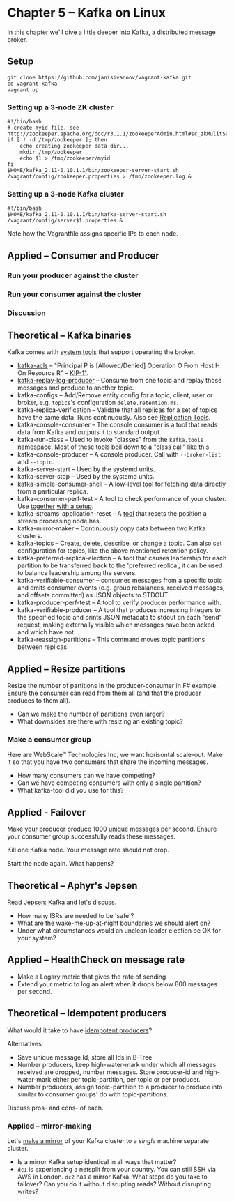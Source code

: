 # Chapter 5 – Kafka on Linux

In this chapter we'll dive a little deeper into Kafka, a distributed message
broker.

## Setup

    git clone https://github.com/janisivanoov/vagrant-kafka.git
    cd vagrant-kafka
    vagrant up

### Setting up a 3-node ZK cluster

    #!/bin/bash
    # create myid file. see http://zookeeper.apache.org/doc/r3.1.1/zookeeperAdmin.html#sc_zkMulitServerSetup
    if [ ! -d /tmp/zookeeper ]; then
        echo creating zookeeper data dir...
        mkdir /tmp/zookeeper
        echo $1 > /tmp/zookeeper/myid
    fi
    $HOME/kafka_2.11-0.10.1.1/bin/zookeeper-server-start.sh /vagrant/config/zookeeper.properties > /tmp/zookeeper.log &

### Setting up a 3-node Kafka cluster

    #!/bin/bash
    $HOME/kafka_2.11-0.10.1.1/bin/kafka-server-start.sh /vagrant/config/server$1.properties &

Note how the Vagrantfile assigns specific IPs to each node.

## Applied – Consumer and Producer
### Run your producer against the cluster
### Run your consumer against the cluster
### Discussion

## Theoretical – Kafka binaries

Kafka comes with [system tools][kafka-systools] that support operating the
broker.

 - [kafka-acls][kafka-acls] – "Principal P is [Allowed/Denied] Operation O From
   Host H On Resource R" – [KIP-11][kafka-acls-1].
 - [kafka-replay-log-producer][kafka-rlp] – Consume from one topic and replay
   those messages and produce to another topic.
 - kafka-configs – Add/Remove entity config for a topic, client, user or broker,
   e.g. `topics`'s configuration `delete.retention.ms`.
 - kafka-replica-verification – Validate that all replicas for a set of topics
   have the same data. Runs continuously. Also see [Replication
   Tools][kafka-repl-tools].
 - kafka-console-consumer – The console consumer is a tool that reads data from
   Kafka and outputs it to standard output.
 - kafka-run-class – Used to invoke "classes" from the `kafka.tools` namespace.
   Most of these tools boil down to a "class call" like this.
 - kafka-console-producer – A console producer. Call with `--broker-list` and
   `--topic`.
 - kafka-server-start – Used by the systemd units.
 - kafka-server-stop – Used by the systemd units.
 - kafka-simple-consumer-shell – A low-level tool for fetching data directly
   from a particular replica.
 - kafka-consumer-perf-test – A tool to check performance of your cluster. Use
   [together][kafka-perf-1] [with a setup][kafka-perf-2].
 - kafka-streams-application-reset – A [tool][kafka-streams-reset] that resets
   the position a stream processing node has.
 - kafka-mirror-maker – Continuously copy data between two Kafka clusters.
 - kafka-topics – Create, delete, describe, or change a topic. Can also set
   configuration for topics, like the above mentioned retention policy.
 - kafka-preferred-replica-election – A tool that causes leadership for each
   partition to be transferred back to the 'preferred replica', it can be used
   to balance leadership among the servers.
 - kafka-verifiable-consumer – consumes messages from a specific  topic  and
   emits  consumer events (e.g. group rebalances, received messages,
   and offsets committed) as JSON objects to STDOUT.
 - kafka-producer-perf-test – A tool to verify producer performance with.
 - kafka-verifiable-producer – A tool that produces increasing integers to the
   specified topic and prints JSON metadata to stdout on each "send" request,
   making externally visible which messages have been acked and which have not.
 - kafka-reassign-partitions – This command moves topic partitions between
   replicas.

## Applied – Resize partitions

Resize the number of partitions in the producer-consumer in F# example. Ensure
the consumer can read from them all (and that the producer produces to them all).

 - Can we make the number of partitions even larger?
 - What downsides are there with resizing an existing topic?

### Make a consumer group

Here are WebScale™ Technologies Inc, we want horisontal scale-out. Make it so
that you have two consumers that share the incoming messages.

 - How many consumers can we have competing?
 - Can we have competing consumers with only a single partition?
 - What kafka-tool did you use for this?

## Applied - Failover

Make your producer produce 1000 unique messages per second. Ensure your consumer
group successfully reads these messages.

Kill one Kafka node. Your message rate should not drop.

Start the node again. What happens?

## Theoretical – Aphyr's Jepsen

Read [Jepsen: Kafka][jepsen-kafka] and let's discuss.

 - How many ISRs are needed to be 'safe'?
 - What are the wake-me-up-at-night boundaries we should alert on?
 - Under what circumstances would an unclean leader election be OK for your
   system?

## Applied – HealthCheck on message rate

 - Make a Logary metric that gives the rate of sending
 - Extend your metric to log an alert when it drops below 800 messages per
   second.

## Theoretical – Idempotent producers

What would it take to have [idempotent producers][kafka-idem-prod]?

Alternatives:

 - Save unique message Id, store all Ids in B-Tree
 - Number producers, keep high-water-mark under which all messages received are
   dropped, number messages. Store producer-id and high-water-mark either per
   topic-partition, per topic or per producer.
 - Number producers, assign topic-partition to a producer to produce into
   similar to consumer groups' do with topic-partitions.

Discuss pros- and cons- of each.

### Applied – mirror-making

Let's [make a mirror][kafka-mirror] of your Kafka cluster to a *single* machine
separate cluster.

 - Is a mirror Kafka setup identical in all ways that matter?
 - `dc1` is experiencing a netsplit from your country. You can still SSH via AWS
   in London. `dc2` has a mirror Kafka. What steps do you take to failover? Can
   you do it without disrupting reads? Without disrupting writes?

 [kafka-systools]: https://cwiki.apache.org/confluence/display/KAFKA/System+Tools
 [kafka-acls]: https://cwiki.apache.org/confluence/display/KAFKA/Kafka+Authorization+Command+Line+Interface
 [kafka-acls-1]: https://cwiki.apache.org/confluence/display/KAFKA/KIP-11+-+Authorization+Interface
 [kafka-rlp]: https://cwiki.apache.org/confluence/display/KAFKA/System+Tools
 [kafka-repl-tools]: https://cwiki.apache.org/confluence/display/KAFKA/Replication+tools
 [kafka-streams-reset]: https://www.confluent.io/blog/data-reprocessing-with-kafka-streams-resetting-a-streams-application/
 [kafka-perf-1]: https://cwiki.apache.org/confluence/display/KAFKA/Performance+testing
 [kafka-perf-2]: https://gist.github.com/jkreps/c7ddb4041ef62a900e6c
 [jepsen-kafka]: https://aphyr.com/posts/293-jepsen-kafka
 [kafka-idem-prod]: https://cwiki.apache.org/confluence/display/KAFKA/Idempotent+Producer
 [kafka-mirror]: https://kafka.apache.org/documentation/#basic_ops_mirror_maker
